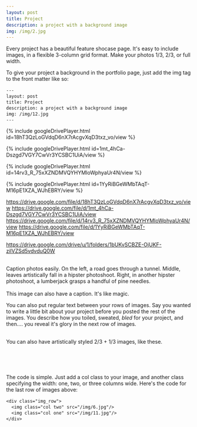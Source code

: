 ```yaml
---
layout: post
title: Project
description: a project with a background image
img: /img/2.jpg
---
```


Every project has a beautiful feature shocase page. It's easy to include images, in a flexible 3-column grid format. Make your photos 1/3, 2/3, or full width.

To give your project a background in the portfolio page, just add the img tag to the front matter like so: 

	---
	layout: post
	title: Project
	description: a project with a background image
	img: /img/12.jpg
	---


{% include googleDrivePlayer.html id=18hT3QzLoGVdqD6nX7rAcgvXqD3txz_vo/view %}

{% include googleDrivePlayer.html id=1mt_4hCa-Dszgd7VGY7CwVr3YCSBC1UiA/view %}

{% include googleDrivePlayer.html id=14rv3_R_75xXZNDMVQYHYMIoWphyaUr4N/view %}

{% include googleDrivePlayer.html id=1YyRiBGeWMbTAqT-M16pE1XZA_WJhEBRY/view %}


https://drive.google.com/file/d/18hT3QzLoGVdqD6nX7rAcgvXqD3txz_vo/view
https://drive.google.com/file/d/1mt_4hCa-Dszgd7VGY7CwVr3YCSBC1UiA/view
https://drive.google.com/file/d/14rv3_R_75xXZNDMVQYHYMIoWphyaUr4N/view
https://drive.google.com/file/d/1YyRiBGeWMbTAqT-M16pE1XZA_WJhEBRY/view

https://drive.google.com/drive/u/1/folders/1bUKvSCBZE-OjUKF-zilVZSd5vdvduQ0W






<div class="img_row">
	<img class="col one" src="{{ site.baseurl }}/img/1.jpg" alt="" title="example image"/>
	<img class="col one" src="{{ site.baseurl }}/img/2.jpg" alt="" title="example image"/>
	<img class="col one" src="{{ site.baseurl }}/img/3.jpg" alt="" title="example image"/>
</div>
<div class="col three caption">
	Caption photos easily. On the left, a road goes through a tunnel. Middle, leaves artistically fall in a hipster photoshoot. Right, in another hipster photoshoot, a lumberjack grasps a handful of pine needles.
</div>
<div class="img_row">
	<img class="col three" src="{{ site.baseurl }}/img/5.jpg" alt="" title="example image"/>
</div>
<div class="col three caption">
	This image can also have a caption. It's like magic. 
</div>

You can also put regular text between your rows of images. Say you wanted to write a little bit about your project before you posted the rest of the images. You describe how you toiled, sweated, *bled* for your project, and then.... you reveal it's glory in the next row of images.


<div class="img_row">
	<img class="col two" src="{{ site.baseurl }}/img/6.jpg" alt="" title="example image"/>
	<img class="col one" src="{{ site.baseurl }}/img/11.jpg" alt="" title="example image"/>
</div>
<div class="col three caption">
	You can also have artistically styled 2/3 + 1/3 images, like these.
</div>


<br/><br/><br/>


The code is simple. Just add a col class to your image, and another class specifying the width: one, two, or three columns wide. Here's the code for the last row of images above: 

	<div class="img_row">
	  <img class="col two" src="/img/6.jpg"/>
	  <img class="col one" src="/img/11.jpg"/>
	</div>
